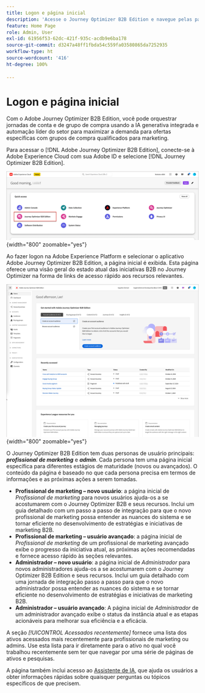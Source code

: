 ```yaml
---
title: Logon e página inicial
description: 'Acesse o Journey Optimizer B2B Edition e navegue pelas páginas iniciais personalizadas: visualizações diferentes para profissionais de marketing e administradores com o acesso rápido e o Assistente de IA.'
feature: Home Page
role: Admin, User
exl-id: 61956f53-62dc-421f-935c-acdb9e6ba178
source-git-commit: d3247a48ff1fbda54c559fa03580865da7252935
workflow-type: ht
source-wordcount: '416'
ht-degree: 100%

---
```


# Logon e página inicial

Com o Adobe Journey Optimizer B2B Edition, você pode orquestrar jornadas de conta e de grupo de compra usando a IA generativa integrada e automação líder do setor para maximizar a demanda para ofertas específicas com grupos de compra qualificados para marketing.

<!-- Requirements?
-->
Para acessar o [!DNL Adobe Journey Optimizer B2B Edition], conecte-se à Adobe Experience Cloud com sua Adobe ID e selecione [!DNL Journey Optimizer B2B Edition].

![Aplicativos da Adobe Experience Platform](./assets/experience-cloud-apps.png){width="800" zoomable="yes"}

Ao fazer logon na Adobe Experience Platform e selecionar o aplicativo Adobe Journey Optimizer B2B Edition, a página inicial é exibida. Esta página oferece uma visão geral do estado atual das iniciativas B2B no Journey Optimizer na forma de<!-- refined insights and--> links de acesso rápido aos recursos relevantes. <!-- It also provides information about the ideal next action to take and where to find the comprehensive set of tutorials and documentation. -->

![Página inicial do Journey Optimizer B2B Edition](./assets/home-page.png){width="800" zoomable="yes"}

O Journey Optimizer B2B Edition tem duas personas de usuário principais: _**profissional de marketing**_ e _**admin**_. Cada persona tem uma página inicial específica para diferentes estágios de maturidade (novos ou avançados). O conteúdo da página é baseado no que cada persona precisa em termos de informações e as próximas ações a serem tomadas.

* **Profissional de marketing – novo usuário**: a página inicial de _Profissional de marketing_ para novos usuários ajuda-os a se acostumarem com o Journey Optimizer B2B e seus recursos. Inclui um guia detalhado com um passo a passo de integração para que o novo profissional de marketing possa entender as nuances do sistema e se tornar eficiente no desenvolvimento de estratégias e iniciativas de marketing B2B.
* **Profissional de marketing – usuário avançado**: a página inicial de _Profissional de marketing_ de um profissional de marketing avançado exibe o progresso da iniciativa atual, as próximas ações recomendadas e fornece acesso rápido às seções relevantes.
* **Administrador – novo usuário**: a página inicial de _Administrador_ para novos administradores ajuda-os a se acostumarem com o Journey Optimizer B2B Edition e seus recursos. Inclui um guia detalhado com uma jornada de integração passo a passo para que o novo administrador possa entender as nuances do sistema e se tornar eficiente no desenvolvimento de estratégias e iniciativas de marketing B2B.
* **Administrador – usuário avançado**: A página inicial de _Administrador_ de um administrador avançado exibe o status da instância atual e as etapas acionáveis para melhorar sua eficiência e a eficácia.

A seção _[!UICONTROL Acessados recentemente]_ fornece uma lista dos ativos acessados mais recentemente para profissionais de marketing ou admins. Use esta lista para ir diretamente para o ativo no qual você trabalhou recentemente sem ter que navegar por uma série de páginas de ativos e pesquisas.

A página também inclui acesso ao [Assistente de IA](./ai-assistant/ai-assistant-overview.md), que ajuda os usuários a obter informações rápidas sobre quaisquer perguntas ou tópicos específicos de que precisem.<!-- and to obtain specific recommendations for their challenges or objectives-->

<!-- 

## Marketer - new user

The Marketer home page for a new user consists of three rows that assist the marketer in getting accustomed to Journey Optimizer B2B and its capabilities. It also provides a view of the latest journeys that have been created, which can serve as a starting point for a new user.

The first row consists of a guided walkthrough for the new marketer to obtain an onboarding walkthrough so that they can understand the nuances of the system and become efficient in developing B2B marketing strategies and initiatives.

The second row consists of the recent AJO B2B journeys that have been created across the platform so that the marketer can get inspiration for the best practices to create an account journey.

The third row consists of the learning resources that can help a marketer gain more information on a specific topic.

## Marketer - advanced user

The Marketer home page for an advanced marketer consists of four rows that assists the marketer in obtaining more information on the current progress of the initiatives and on specific actions and on the next best action to be taken along with quick access to relevant sections.

The first row consists of the next set of actions that a B2B marketer can take based on the previous actions taken and the current state of the initiative, which provides a prompt for the user to make the next move that would align to the objective of the initiatives and help them reach the goals quickly.

The second row consists of the most recent assets accessed by the marketer to make it easier for the marketer to locate them and make updates to the same.

The third row consists of the Key Performance Indicators that can help the marketer gauge the overall performance of the marketing initiatives.

The fourth row consists of the learning resources that can help a marketer gain more information on a specific topic.

## Administrator - new user

The _Admin_ home page for a new administrator consists of three rows that assists the administrator in getting accustomed to Journey Optimizer B2B Edition and its capabilities, and provides a view of the latest journeys that have been created that can serve as a starting point for a new user.

The first row consists of a guided walkthrough for the new marketer to obtain a step-by-step onboarding journey to understand the nuances of the system and become efficient in developing B2B marketing strategies and initiatives with AJO B2B.

The second row consists of the recent assets used by the B2B marketers in a single table to make it easier for the administrator to know which assets are currently under focus.

The third row consists of the learning resources that would help an administrator gain more information on a specific topic.

## Administrator - advanced user

The _Admin_ home page for an advanced administrator consists of four rows that assists the administrator in obtaining more information about the current status of the instance and on specific actions that can be taken to make it more efficient and effective for the marketers.

The first row consists of the next set of actions that an administrator can take based on the previous actions taken and the current state of the instance. It serves as a prompt for the administrator to make the necessary updates to the parameters of the instances such as user permissions or any specific module configurations.

The second row consists of the recent assets used by the B2B marketers in a single table to make it easier for the administrator to know which assets are currently under focus.

The third row consists of the Key Performance Indicators that would help the administrators gauge the progress of the instance in terms of operational parameters such as users and usage.

The fourth row consists of the learning resources that would help the administrator gain more information on a specific topic.

-->